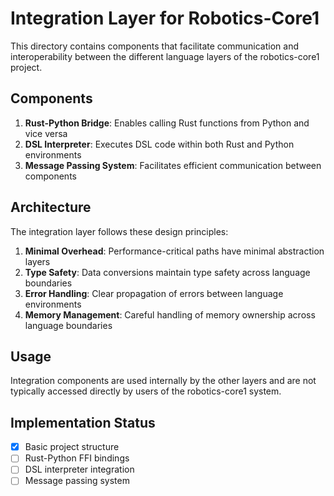 # Integration Layer for Robotics-Core1

This directory contains components that facilitate communication and interoperability between the different language layers of the robotics-core1 project.

## Components

1. **Rust-Python Bridge**: Enables calling Rust functions from Python and vice versa
2. **DSL Interpreter**: Executes DSL code within both Rust and Python environments
3. **Message Passing System**: Facilitates efficient communication between components

## Architecture

The integration layer follows these design principles:

1. **Minimal Overhead**: Performance-critical paths have minimal abstraction layers
2. **Type Safety**: Data conversions maintain type safety across language boundaries
3. **Error Handling**: Clear propagation of errors between language environments
4. **Memory Management**: Careful handling of memory ownership across language boundaries

## Usage

Integration components are used internally by the other layers and are not typically accessed directly by users of the robotics-core1 system.

## Implementation Status

- [x] Basic project structure
- [ ] Rust-Python FFI bindings
- [ ] DSL interpreter integration
- [ ] Message passing system
